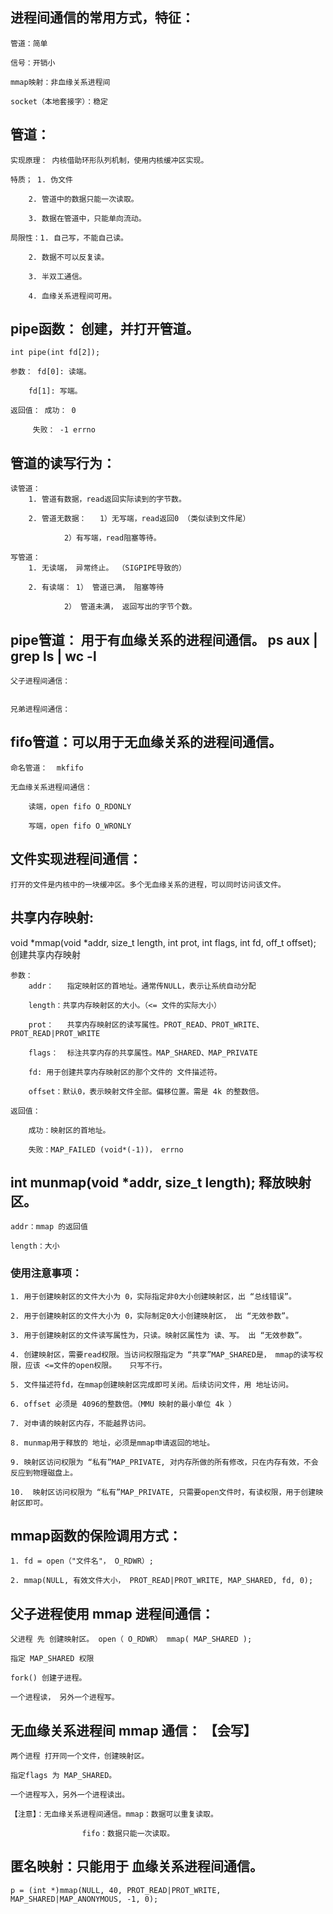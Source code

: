 ## 进程间通信的常用方式，特征：

	管道：简单
	
	信号：开销小
	
	mmap映射：非血缘关系进程间
	
	socket（本地套接字）：稳定

## 管道：

	实现原理： 内核借助环形队列机制，使用内核缓冲区实现。
	
	特质；	1. 伪文件
	
		2. 管道中的数据只能一次读取。
	
		3. 数据在管道中，只能单向流动。
	
	局限性：1. 自己写，不能自己读。
	
		2. 数据不可以反复读。
	
		3. 半双工通信。
	
		4. 血缘关系进程间可用。

## pipe函数：	创建，并打开管道。

	int pipe(int fd[2]);
	
	参数：	fd[0]: 读端。
	
		fd[1]: 写端。
	
	返回值： 成功： 0
	
		 失败： -1 errno

## 管道的读写行为：

	读管道：
		1. 管道有数据，read返回实际读到的字节数。
	
		2. 管道无数据：	1）无写端，read返回0 （类似读到文件尾）
	
				2）有写端，read阻塞等待。
	
	写管道：
		1. 无读端， 异常终止。 （SIGPIPE导致的）
	
		2. 有读端：	1） 管道已满， 阻塞等待
	
				2） 管道未满， 返回写出的字节个数。

## pipe管道： 用于有血缘关系的进程间通信。  ps aux | grep 		ls | wc -l	

	父子进程间通信：


	兄弟进程间通信：



##  fifo管道：可以用于无血缘关系的进程间通信。

	命名管道：  mkfifo 
	
	无血缘关系进程间通信：
	
		读端，open fifo O_RDONLY
	
		写端，open fifo O_WRONLY

## 文件实现进程间通信：

	打开的文件是内核中的一块缓冲区。多个无血缘关系的进程，可以同时访问该文件。

## 共享内存映射:

void *mmap(void *addr, size_t length, int prot, int flags, int fd, off_t offset);		创建共享内存映射

	参数：
		addr： 	指定映射区的首地址。通常传NULL，表示让系统自动分配
	
		length：共享内存映射区的大小。（<= 文件的实际大小）
	
		prot：	共享内存映射区的读写属性。PROT_READ、PROT_WRITE、PROT_READ|PROT_WRITE
	
		flags：	标注共享内存的共享属性。MAP_SHARED、MAP_PRIVATE
	
		fd:	用于创建共享内存映射区的那个文件的 文件描述符。
	
		offset：默认0，表示映射文件全部。偏移位置。需是 4k 的整数倍。
	
	返回值：
	
		成功：映射区的首地址。
	
		失败：MAP_FAILED (void*(-1))， errno

## int munmap(void *addr, size_t length);		释放映射区。

	addr：mmap 的返回值
	
	length：大小

### 使用注意事项：

	1. 用于创建映射区的文件大小为 0，实际指定非0大小创建映射区，出 “总线错误”。
	
	2. 用于创建映射区的文件大小为 0，实际制定0大小创建映射区， 出 “无效参数”。
	
	3. 用于创建映射区的文件读写属性为，只读。映射区属性为 读、写。 出 “无效参数”。
	
	4. 创建映射区，需要read权限。当访问权限指定为 “共享”MAP_SHARED是， mmap的读写权限，应该 <=文件的open权限。	只写不行。
	
	5. 文件描述符fd，在mmap创建映射区完成即可关闭。后续访问文件，用 地址访问。
	
	6. offset 必须是 4096的整数倍。（MMU 映射的最小单位 4k ）
	
	7. 对申请的映射区内存，不能越界访问。 
	
	8. munmap用于释放的 地址，必须是mmap申请返回的地址。
	
	9. 映射区访问权限为 “私有”MAP_PRIVATE, 对内存所做的所有修改，只在内存有效，不会反应到物理磁盘上。
	
	10.  映射区访问权限为 “私有”MAP_PRIVATE, 只需要open文件时，有读权限，用于创建映射区即可。

## mmap函数的保险调用方式：

	1. fd = open（"文件名"， O_RDWR）;
	
	2. mmap(NULL, 有效文件大小， PROT_READ|PROT_WRITE, MAP_SHARED, fd, 0);

## 父子进程使用 mmap 进程间通信：

	父进程 先 创建映射区。 open（ O_RDWR） mmap( MAP_SHARED );
	
	指定 MAP_SHARED 权限
	
	fork() 创建子进程。
	
	一个进程读， 另外一个进程写。

## 无血缘关系进程间 mmap 通信：  				【会写】

	两个进程 打开同一个文件，创建映射区。
	
	指定flags 为 MAP_SHARED。
	
	一个进程写入，另外一个进程读出。
	
	【注意】：无血缘关系进程间通信。mmap：数据可以重复读取。
	
					fifo：数据只能一次读取。

## 匿名映射：只能用于 血缘关系进程间通信。

	p = (int *)mmap(NULL, 40, PROT_READ|PROT_WRITE, MAP_SHARED|MAP_ANONYMOUS, -1, 0);